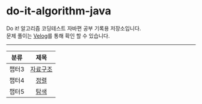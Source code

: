 # do-it-algorithm-java
Do it! 알고리즘 코딩테스트 자바편 공부 기록용 저장소입니다.   
문제 풀이는 [Velog](https://velog.io/@ygy0102)를 통해 확인 할 수 있습니다.

---
|분류|제목|
|:---:|:---:|
|챕터3|[자료구조](https://github.com/Jae-Young98/do-it-algorithm-java/tree/master/src/ch3)|
|챕터4|[정렬](https://github.com/Jae-Young98/do-it-algorithm-java/tree/master/src/ch4)|
|챕터5|[탐색](https://github.com/Jae-Young98/do-it-algorithm-java/tree/master/src/ch5)|
